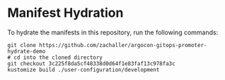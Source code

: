 # Manifest Hydration

To hydrate the manifests in this repository, run the following commands:

```shell
git clone https://github.com/zachaller/argocon-gitops-promoter-hydrate-demo
# cd into the cloned directory
git checkout 3c225f8da5cf48338d0d64f1e83faf13c978fa3c
kustomize build ./user-configuration/development
```
